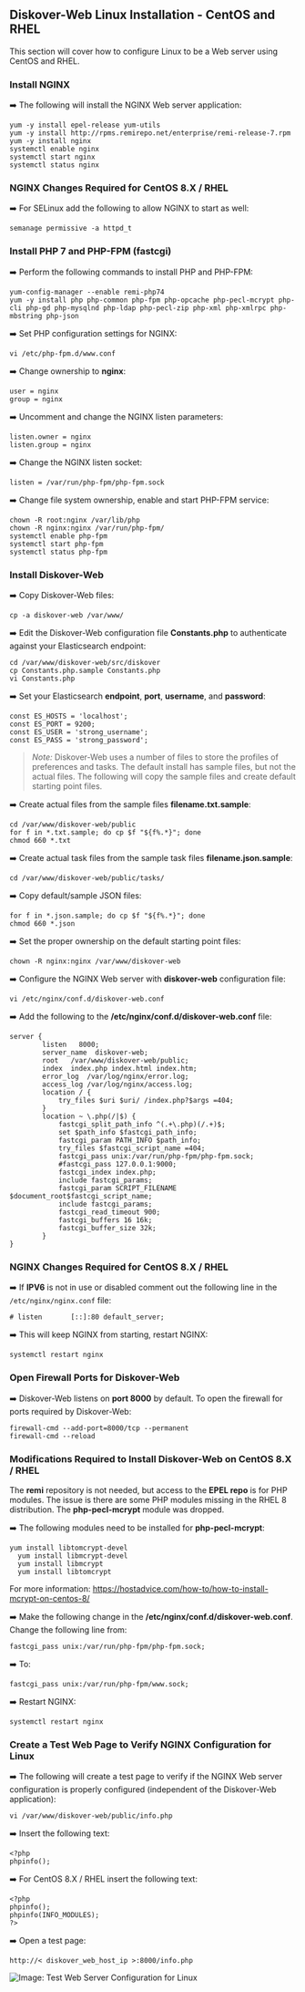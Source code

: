 ## Diskover-Web Linux Installation - CentOS and RHEL

This section will cover how to configure Linux to be a Web server using CentOS and RHEL.

### Install NGINX

➡️ The following will install the NGINX Web server application:
```
yum -y install epel-release yum-utils
yum -y install http://rpms.remirepo.net/enterprise/remi-release-7.rpm
yum -y install nginx
systemctl enable nginx
systemctl start nginx
systemctl status nginx
```

### NGINX Changes Required for CentOS 8.X / RHEL

➡️ For SELinux add the following to allow NGINX to start as well:
```
semanage permissive -a httpd_t
```

### Install PHP 7 and PHP-FPM (fastcgi)

➡️ Perform the following commands to install PHP and PHP-FPM:
```
yum-config-manager --enable remi-php74
yum -y install php php-common php-fpm php-opcache php-pecl-mcrypt php-cli php-gd php-mysqlnd php-ldap php-pecl-zip php-xml php-xmlrpc php-mbstring php-json
```

➡️ Set PHP configuration settings for NGINX:
```
vi /etc/php-fpm.d/www.conf
```

➡️ Change ownership to **nginx**:
```
user = nginx
group = nginx
```

➡️ Uncomment and change the NGINX listen parameters:
```
listen.owner = nginx
listen.group = nginx
```

➡️ Change the  NGINX listen socket:
```
listen = /var/run/php-fpm/php-fpm.sock
```

➡️ Change file system ownership, enable and start PHP-FPM service:
```
chown -R root:nginx /var/lib/php
chown -R nginx:nginx /var/run/php-fpm/
systemctl enable php-fpm
systemctl start php-fpm
systemctl status php-fpm
```

### Install Diskover-Web

➡️ Copy Diskover-Web files:
```
cp -a diskover-web /var/www/
```

➡️ Edit the Diskover-Web configuration file **Constants.php** to authenticate against your Elasticsearch endpoint:
```
cd /var/www/diskover-web/src/diskover
cp Constants.php.sample Constants.php
vi Constants.php
```

➡️ Set your Elasticsearch **endpoint**, **port**, **username**, and **password**:
```
const ES_HOSTS = 'localhost';
const ES_PORT = 9200;
const ES_USER = 'strong_username';
const ES_PASS = 'strong_password';
```
>_Note:_ Diskover-Web uses a number of files to store the profiles of preferences and tasks. The default install has sample files, but not the actual files. The following will copy the sample files and create default starting point files.

➡️ Create actual files from the sample files **filename.txt.sample**:
```
cd /var/www/diskover-web/public
for f in *.txt.sample; do cp $f "${f%.*}"; done
chmod 660 *.txt
```

➡️ Create actual task files from the sample task files **filename.json.sample**:
```
cd /var/www/diskover-web/public/tasks/
```

➡️ Copy default/sample JSON files:
```
for f in *.json.sample; do cp $f "${f%.*}"; done
chmod 660 *.json
```

➡️ Set the proper ownership on the default starting point files:
```
chown -R nginx:nginx /var/www/diskover-web
```

➡️ Configure the NGINX Web server with **diskover-web** configuration file:
```
vi /etc/nginx/conf.d/diskover-web.conf
```

➡️ Add the following to the **/etc/nginx/conf.d/diskover-web.conf** file:
```
server {
        listen   8000;
        server_name  diskover-web;
        root   /var/www/diskover-web/public;
        index  index.php index.html index.htm;
        error_log  /var/log/nginx/error.log;
        access_log /var/log/nginx/access.log;
        location / {
            try_files $uri $uri/ /index.php?$args =404;
        }
        location ~ \.php(/|$) {
            fastcgi_split_path_info ^(.+\.php)(/.+)$;
            set $path_info $fastcgi_path_info;
            fastcgi_param PATH_INFO $path_info;
            try_files $fastcgi_script_name =404; 
            fastcgi_pass unix:/var/run/php-fpm/php-fpm.sock;
            #fastcgi_pass 127.0.0.1:9000;
            fastcgi_index index.php;
            include fastcgi_params;
            fastcgi_param SCRIPT_FILENAME $document_root$fastcgi_script_name;
            include fastcgi_params;
            fastcgi_read_timeout 900;
            fastcgi_buffers 16 16k;
            fastcgi_buffer_size 32k;
        }
}
```

### NGINX Changes Required for CentOS 8.X / RHEL

➡️ If **IPV6** is not in use or disabled comment out the following line in the `/etc/nginx/nginx.conf` file:
```
# listen       [::]:80 default_server;
```

➡️ This will keep NGINX from starting, restart NGINX:
```
systemctl restart nginx
```

### Open Firewall Ports for Diskover-Web

➡️ Diskover-Web listens on **port 8000** by default. To open the firewall for ports required by Diskover-Web:
```
firewall-cmd --add-port=8000/tcp --permanent
firewall-cmd --reload
```

### Modifications Required to Install Diskover-Web on CentOS 8.X / RHEL

The **remi** repository is not needed, but access to the **EPEL repo** is for PHP modules. The issue is there are some PHP modules missing in the RHEL 8 distribution. The **php-pecl-mcrypt** module was dropped.

➡️ The following modules need to be installed for **php-pecl-mcrypt**:
```
yum install libtomcrypt-devel
  yum install libmcrypt-devel
  yum install libmcrypt
  yum install libtomcrypt
```

For more information: <a href=“https://hostadvice.com/how-to/how-to-install-mcrypt-on-centos-8/”>https://hostadvice.com/how-to/how-to-install-mcrypt-on-centos-8/</a>

➡️ Make the following change in the **/etc/nginx/conf.d/diskover-web.conf**. Change the following line from:
```
fastcgi_pass unix:/var/run/php-fpm/php-fpm.sock;
```

➡️ To:
```
fastcgi_pass unix:/var/run/php-fpm/www.sock;
```

➡️ Restart NGINX:
```
systemctl restart nginx
```

### Create a Test Web Page to Verify NGINX Configuration for Linux

➡️ The following will create a test page to verify if the NGINX Web server configuration is properly configured (independent of the Diskover-Web application):
```
vi /var/www/diskover-web/public/info.php
```

➡️ Insert the following text:
```
<?php
phpinfo();
```

➡️ For CentOS 8.X / RHEL insert the following text:
```
<?php
phpinfo();
phpinfo(INFO_MODULES);
?>
```

➡️ Open a test page:
```
http://< diskover_web_host_ip >:8000/info.php
```

![Image: Test Web Server Configuration for Linux](images/image_diskover_web_install_for_linux_test_php.png)
